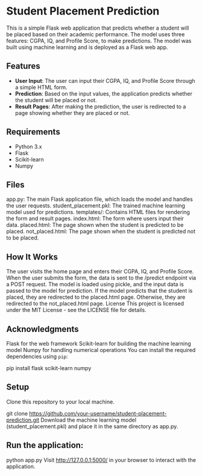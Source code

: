 # Student Placement Prediction

This is a simple Flask web application that predicts whether a student will be placed based on their academic performance. The model uses three features: CGPA, IQ, and Profile Score, to make predictions. The model was built using machine learning and is deployed as a Flask web app.

## Features

- **User Input**: The user can input their CGPA, IQ, and Profile Score through a simple HTML form.
- **Prediction**: Based on the input values, the application predicts whether the student will be placed or not.
- **Result Pages**: After making the prediction, the user is redirected to a page showing whether they are placed or not.

## Requirements

- Python 3.x
- Flask
- Scikit-learn
- Numpy

## Files
app.py: The main Flask application file, which loads the model and handles the user requests.
student_placement.pkl: The trained machine learning model used for predictions.
templates/: Contains HTML files for rendering the form and result pages.
index.html: The form where users input their data.
placed.html: The page shown when the student is predicted to be placed.
not_placed.html: The page shown when the student is predicted not to be placed.

## How It Works
The user visits the home page and enters their CGPA, IQ, and Profile Score.
When the user submits the form, the data is sent to the /predict endpoint via a POST request.
The model is loaded using pickle, and the input data is passed to the model for prediction.
If the model predicts that the student is placed, they are redirected to the placed.html page. Otherwise, they are redirected to the not_placed.html page.
License
This project is licensed under the MIT License - see the LICENSE file for details.

## Acknowledgments
Flask for the web framework
Scikit-learn for building the machine learning model
Numpy for handling numerical operations
You can install the required dependencies using `pip`:

pip install flask scikit-learn numpy
## Setup
Clone this repository to your local machine.

git clone https://github.com/your-username/student-placement-prediction.git
Download the machine learning model (student_placement.pkl) and place it in the same directory as app.py.

## Run the application:
python app.py
Visit http://127.0.0.1:5000/ in your browser to interact with the application.

